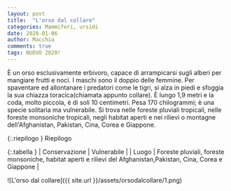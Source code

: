 ```yaml
---
layout: post
title:  "L'orso dal collare"
categories: Mammiferi, ursidi
date: 2020-01-06
author: Macchia
comments: true
tags: NUOVO 2020!
---
```


 È un orso esclusivamente erbivoro, capace di arrampicarsi sugli alberi per mangiare frutti e noci.
 I maschi sono il doppio delle femmine.
 Per spaventare ed allontanare i predatori come le tigri, si alza in piedi e sfoggia la sua chiazza toracica(chiamata appunto collare).
 È lungo 1,9 metri e la coda, molto piccola, è di soli 10 centimetri.
 Pesa 170 chilogrammi; è una specie solitaria ma vulnerabile.
 Si trova nelle foreste pluviali tropicali, nelle foreste monsoniche tropicali, negli habitat aperti e nei rilievi o montagne dell'Afghanistan, Pakistan, Cina, Corea e Giappone.



{:.riepilogo }
Riepilogo

{:.tabella }
| Conservazione | Vulnerabile |
| Luogo         | Foreste pluviali, foreste monsoniche, habitat aperti e rilievi del Afghanistan,Pakistan, Cina, Corea e Giappone |


![L'orso dal collare]({{ site.url }}/assets/orsodalcollare/1.png)

